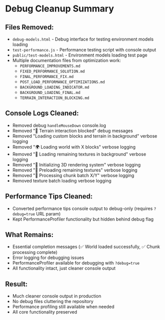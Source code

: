 # Debug Cleanup Summary

## Files Removed:
- `debug-models.html` - Debug interface for testing environment models loading
- `test-performance.js` - Performance testing script with console output
- `public/test-models.html` - Environment models loading test page
- Multiple documentation files from optimization work:
  - `PERFORMANCE_IMPROVEMENTS.md`
  - `FIXED_PERFORMANCE_SOLUTION.md` 
  - `FINAL_PERFORMANCE_FIX.md`
  - `POST_LOAD_PERFORMANCE_OPTIMIZATIONS.md`
  - `BACKGROUND_LOADING_INDICATOR.md`
  - `BACKGROUND_LOADING_FINAL.md`
  - `TERRAIN_INTERACTION_BLOCKING.md`

## Console Logs Cleaned:
- Removed debug `handleMouseDown` console.log
- Removed "🚫 Terrain interaction blocked" debug messages  
- Removed "Loading custom blocks and terrain in background" verbose logging
- Removed "🌍 Loading world with X blocks" verbose logging
- Removed "🔄 Loading remaining textures in background" verbose logging
- Removed "🔄 Initializing 3D rendering system" verbose logging
- Removed "🔄 Preloading remaining textures" verbose logging
- Removed "🔄 Processing chunk batch X/Y" verbose logging
- Removed texture batch loading verbose logging

## Performance Tips Cleaned:
- Converted performance tips console output to debug-only (requires `?debug=true` URL param)
- Kept PerformanceProfiler functionality but hidden behind debug flag

## What Remains:
- Essential completion messages (✅ World loaded successfully, ✅ Chunk processing complete)
- Error logging for debugging issues
- PerformanceProfiler available for debugging with `?debug=true`
- All functionality intact, just cleaner console output

## Result:
- Much cleaner console output in production
- No debug files cluttering the repository  
- Performance profiling still available when needed
- All core functionality preserved